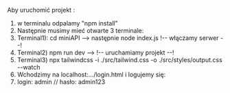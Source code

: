 Aby uruchomić projekt :
1) w terminalu odpalamy "npm install"
2) Następnie musimy mieć otwarte 3 terminale:
3) Terminal1): cd miniAPI --> następnie node index.js !-- włączamy serwer --!
4) Terminal2) npm run dev --> !-- uruchamiamy projekt --!
5) Terminal3) npx tailwindcss -i ./src/tailwind.css -o ./src/styles/output.css --watch
6) Wchodzimy na localhost:.../login.html i logujemy się:
7) login: admin // hasło: admin123
